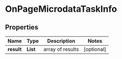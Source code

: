 # OnPageMicrodataTaskInfo


## Properties

| Name | Type | Description | Notes |
|------------ | ------------- | ------------- | -------------|
**result** | **List<OnPageMicrodataResultInfo>** | array of results |[optional]|